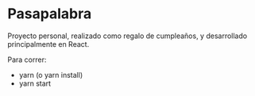 # Pasapalabra

Proyecto personal, realizado como regalo de cumpleaños, y desarrollado principalmente en React.

Para correr:

- yarn (o yarn install)
- yarn start